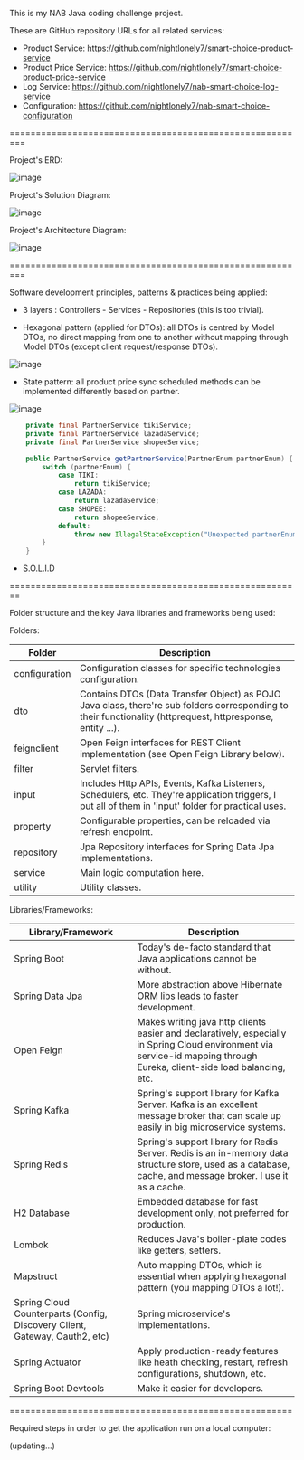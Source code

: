 
This is my NAB Java coding challenge project.

These are GitHub repository URLs for all related services:

- Product Service: https://github.com/nightlonely7/smart-choice-product-service
- Product Price Service: https://github.com/nightlonely7/smart-choice-product-price-service
- Log Service: https://github.com/nightlonely7/nab-smart-choice-log-service
- Configuration: https://github.com/nightlonely7/nab-smart-choice-configuration


=========================================================


Project's ERD: 

![image](https://user-images.githubusercontent.com/41773948/116113156-6f983d80-a6e2-11eb-9dd4-751c5f3b1109.png)



Project's Solution Diagram:

![image](https://user-images.githubusercontent.com/41773948/116116722-aa4fa500-a6e5-11eb-8465-ea8404594f38.png)



Project's Architecture Diagram:

![image](https://user-images.githubusercontent.com/41773948/116112738-0adce300-a6e2-11eb-9c58-f8189f0623ee.png)



=========================================================


Software development principles, patterns & practices being applied:

 
 - 3 layers : Controllers - Services - Repositories (this is too trivial).

 - Hexagonal pattern (applied for DTOs): all DTOs is centred by Model DTOs, no direct mapping from one to another without mapping through Model DTOs (except client request/response DTOs).


![image](https://user-images.githubusercontent.com/41773948/116116201-18479c80-a6e5-11eb-8e1c-b5359e73efd9.png)

 
 - State pattern: all product price sync scheduled methods can be implemented differently based on partner.


![image](https://user-images.githubusercontent.com/41773948/116116459-62308280-a6e5-11eb-984f-196d7e243c37.png)
```java
    private final PartnerService tikiService;
    private final PartnerService lazadaService;
    private final PartnerService shopeeService;

    public PartnerService getPartnerService(PartnerEnum partnerEnum) {
        switch (partnerEnum) {
            case TIKI:
                return tikiService;
            case LAZADA:
                return lazadaService;
            case SHOPEE:
                return shopeeService;
            default:
                throw new IllegalStateException("Unexpected partnerEnum value: " + partnerEnum);
        }
    }
```

- S.O.L.I.D

========================================================

Folder structure and the key Java libraries and frameworks being used:

Folders:

| Folder  | Description |
| ------------- | ------------- |
| configuration  | Configuration classes for specific technologies configuration. |
| dto  | Contains DTOs (Data Transfer Object) as POJO Java class, there're sub folders corresponding to their functionality (httprequest, httpresponse, entity ...). |
| feignclient | Open Feign interfaces for REST Client implementation (see Open Feign Library below). |
| filter | Servlet filters. |
| input | Includes Http APIs, Events, Kafka Listeners, Schedulers, etc. They're application triggers, I put all of them in 'input' folder for practical uses. |
| property | Configurable properties, can be reloaded via refresh endpoint. |
| repository | Jpa Repository interfaces for Spring Data Jpa implementations. |
| service | Main logic computation here. |
| utility | Utility classes. |

Libraries/Frameworks:

| Library/Framework | Description |
| ------------- | ------------- |
| Spring Boot | Today's de-facto standard that Java applications cannot be without. |
| Spring Data Jpa | More abstraction above Hibernate ORM libs leads to faster development. |
| Open Feign | Makes writing java http clients easier and declaratively, especially in Spring Cloud environment via service-id mapping through Eureka, client-side load balancing, etc. |
| Spring Kafka | Spring's support library for Kafka Server. Kafka is an excellent message broker that can scale up easily in big microservice systems. |
| Spring Redis | Spring's support library for Redis Server. Redis is an in-memory data structure store, used as a database, cache, and message broker. I use it as a cache. |
| H2 Database | Embedded database for fast development only, not preferred for production. |
| Lombok | Reduces Java's boiler-plate codes like getters, setters. |
| Mapstruct | Auto mapping DTOs, which is essential when applying hexagonal pattern (you mapping DTOs a lot!). |
| Spring Cloud Counterparts (Config, Discovery Client, Gateway, Oauth2, etc) | Spring microservice's implementations. |
| Spring Actuator | Apply production-ready features like heath checking, restart, refresh configurations, shutdown, etc. |
| Spring Boot Devtools | Make it easier for developers. |

======================================================

Required steps in order to get the application run on a local computer:

(updating...)
